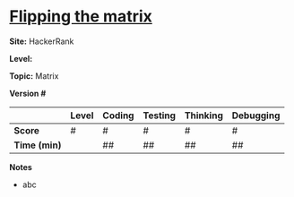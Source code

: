 # [Flipping the matrix](https://www.hackerrank.com/challenges/flipping-the-matrix/problem)

**Site:** HackerRank

**Level:** 

**Topic:** Matrix

**Version #**

|           | Level | Coding | Testing | Thinking | Debugging  |
|-----------|-------|--------|---------|----------|------------|
| **Score** | #     | #      | #       | #        | #          |
| **Time (min)** | | ## | ## | ## | ## |

**Notes**
- abc
